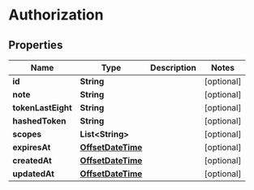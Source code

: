 

# Authorization

## Properties

Name | Type | Description | Notes
------------ | ------------- | ------------- | -------------
**id** | **String** |  |  [optional]
**note** | **String** |  |  [optional]
**tokenLastEight** | **String** |  |  [optional]
**hashedToken** | **String** |  |  [optional]
**scopes** | **List&lt;String&gt;** |  |  [optional]
**expiresAt** | [**OffsetDateTime**](OffsetDateTime.md) |  |  [optional]
**createdAt** | [**OffsetDateTime**](OffsetDateTime.md) |  |  [optional]
**updatedAt** | [**OffsetDateTime**](OffsetDateTime.md) |  |  [optional]



